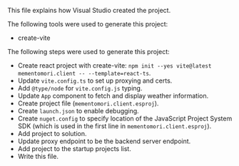 This file explains how Visual Studio created the project.

The following tools were used to generate this project:
- create-vite

The following steps were used to generate this project:
- Create react project with create-vite: `npm init --yes vite@latest mementomori.client -- --template=react-ts`.
- Update `vite.config.ts` to set up proxying and certs.
- Add `@type/node` for `vite.config.js` typing.
- Update `App` component to fetch and display weather information.
- Create project file (`mementomori.client.esproj`).
- Create `launch.json` to enable debugging.
- Create `nuget.config` to specify location of the JavaScript Project System SDK (which is used in the first line in `mementomori.client.esproj`).
- Add project to solution.
- Update proxy endpoint to be the backend server endpoint.
- Add project to the startup projects list.
- Write this file.
